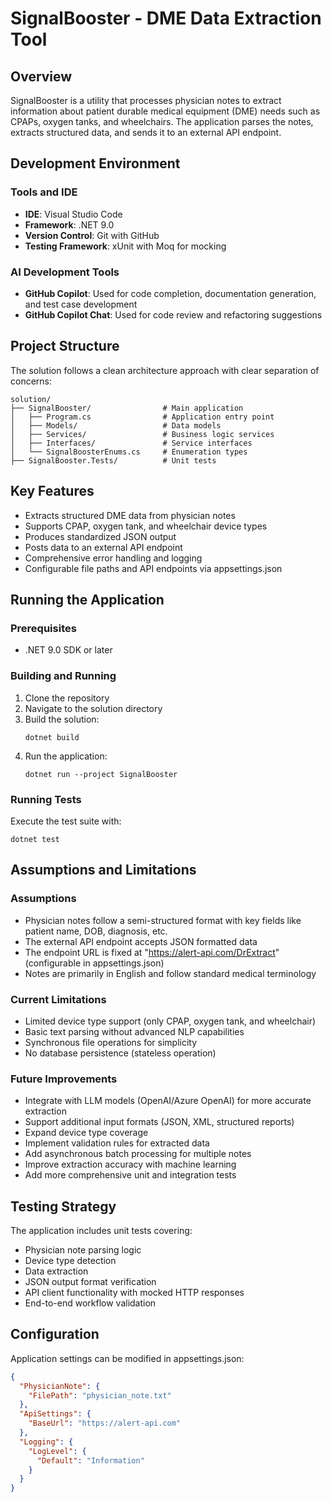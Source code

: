 # SignalBooster - DME Data Extraction Tool

## Overview
SignalBooster is a utility that processes physician notes to extract information about patient durable medical equipment (DME) needs such as CPAPs, oxygen tanks, and wheelchairs. The application parses the notes, extracts structured data, and sends it to an external API endpoint.

## Development Environment

### Tools and IDE
- **IDE**: Visual Studio Code
- **Framework**: .NET 9.0
- **Version Control**: Git with GitHub
- **Testing Framework**: xUnit with Moq for mocking

### AI Development Tools
- **GitHub Copilot**: Used for code completion, documentation generation, and test case development
- **GitHub Copilot Chat**: Used for code review and refactoring suggestions

## Project Structure
The solution follows a clean architecture approach with clear separation of concerns:

```
solution/
├── SignalBooster/                # Main application
│   ├── Program.cs                # Application entry point
│   ├── Models/                   # Data models
│   ├── Services/                 # Business logic services
│   ├── Interfaces/               # Service interfaces
│   └── SignalBoosterEnums.cs     # Enumeration types
├── SignalBooster.Tests/          # Unit tests
```

## Key Features
- Extracts structured DME data from physician notes
- Supports CPAP, oxygen tank, and wheelchair device types
- Produces standardized JSON output
- Posts data to an external API endpoint
- Comprehensive error handling and logging
- Configurable file paths and API endpoints via appsettings.json

## Running the Application

### Prerequisites
- .NET 9.0 SDK or later

### Building and Running
1. Clone the repository
2. Navigate to the solution directory
3. Build the solution:
   ```
   dotnet build
   ```
4. Run the application:
   ```
   dotnet run --project SignalBooster
   ```

### Running Tests
Execute the test suite with:
```
dotnet test
```

## Assumptions and Limitations

### Assumptions
- Physician notes follow a semi-structured format with key fields like patient name, DOB, diagnosis, etc.
- The external API endpoint accepts JSON formatted data
- The endpoint URL is fixed at "https://alert-api.com/DrExtract" (configurable in appsettings.json)
- Notes are primarily in English and follow standard medical terminology

### Current Limitations
- Limited device type support (only CPAP, oxygen tank, and wheelchair)
- Basic text parsing without advanced NLP capabilities
- Synchronous file operations for simplicity
- No database persistence (stateless operation)

### Future Improvements
- Integrate with LLM models (OpenAI/Azure OpenAI) for more accurate extraction
- Support additional input formats (JSON, XML, structured reports)
- Expand device type coverage
- Implement validation rules for extracted data
- Add asynchronous batch processing for multiple notes
- Improve extraction accuracy with machine learning
- Add more comprehensive unit and integration tests

## Testing Strategy
The application includes unit tests covering:
- Physician note parsing logic
- Device type detection
- Data extraction
- JSON output format verification
- API client functionality with mocked HTTP responses
- End-to-end workflow validation

## Configuration
Application settings can be modified in appsettings.json:
```json
{
  "PhysicianNote": {
    "FilePath": "physician_note.txt"
  },
  "ApiSettings": {
    "BaseUrl": "https://alert-api.com"
  },
  "Logging": {
    "LogLevel": {
      "Default": "Information"
    }
  }
}
```
